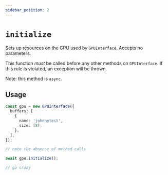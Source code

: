 ```yaml
---
sidebar_position: 2
---
```


# `initialize`

Sets up resources on the GPU used by `GPUInterface`. Accepts no parameters.

This function _must_ be called before any other methods on `GPUInterface`. If this rule is violated, an exception will be thrown.

Note: this method is `async`.

## Usage

```ts
const gpu = new GPUInterface({
  buffers: [
    {
      name: 'johnnytest',
      size: [8],
    },
  ],
});

// note the absence of method calls

await gpu.initialize();

// go crazy
```
